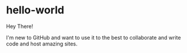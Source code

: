 # hello-world

Hey There! 

I'm new to GitHub and want to use it to the best to collaborate and write code and host amazing sites.
